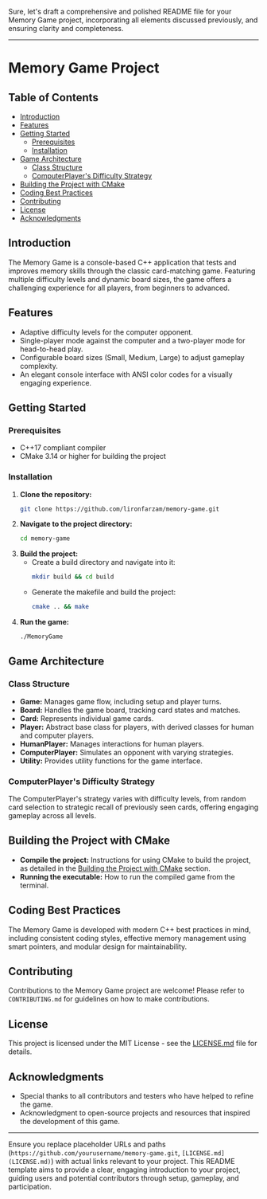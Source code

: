 Sure, let's draft a comprehensive and polished README file for your Memory Game project, incorporating all elements discussed previously, and ensuring clarity and completeness.

---

# Memory Game Project

## Table of Contents
- [Introduction](#introduction)
- [Features](#features)
- [Getting Started](#getting-started)
  - [Prerequisites](#prerequisites)
  - [Installation](#installation)
- [Game Architecture](#game-architecture)
  - [Class Structure](#class-structure)
  - [ComputerPlayer's Difficulty Strategy](#computerplayers-difficulty-strategy)
- [Building the Project with CMake](#building-the-project-with-cmake)
- [Coding Best Practices](#coding-best-practices)
- [Contributing](#contributing)
- [License](#license)
- [Acknowledgments](#acknowledgments)

## Introduction
The Memory Game is a console-based C++ application that tests and improves memory skills through the classic card-matching game. Featuring multiple difficulty levels and dynamic board sizes, the game offers a challenging experience for all players, from beginners to advanced.

## Features
- Adaptive difficulty levels for the computer opponent.
- Single-player mode against the computer and a two-player mode for head-to-head play.
- Configurable board sizes (Small, Medium, Large) to adjust gameplay complexity.
- An elegant console interface with ANSI color codes for a visually engaging experience.

## Getting Started

### Prerequisites
- C++17 compliant compiler
- CMake 3.14 or higher for building the project

### Installation
1. **Clone the repository:**
   ```sh
   git clone https://github.com/lironfarzam/memory-game.git
   ```
2. **Navigate to the project directory:**
   ```sh
   cd memory-game
   ```
3. **Build the project:**
   - Create a build directory and navigate into it:
     ```sh
     mkdir build && cd build
     ```
   - Generate the makefile and build the project:
     ```sh
     cmake .. && make
     ```
4. **Run the game:**
   ```sh
   ./MemoryGame
   ```

## Game Architecture

### Class Structure
- **Game:** Manages game flow, including setup and player turns.
- **Board:** Handles the game board, tracking card states and matches.
- **Card:** Represents individual game cards.
- **Player:** Abstract base class for players, with derived classes for human and computer players.
- **HumanPlayer:** Manages interactions for human players.
- **ComputerPlayer:** Simulates an opponent with varying strategies.
- **Utility:** Provides utility functions for the game interface.

### ComputerPlayer's Difficulty Strategy
The ComputerPlayer's strategy varies with difficulty levels, from random card selection to strategic recall of previously seen cards, offering engaging gameplay across all levels.

## Building the Project with CMake
- **Compile the project:** Instructions for using CMake to build the project, as detailed in the [Building the Project with CMake](#building-the-project-with-cmake) section.
- **Running the executable:** How to run the compiled game from the terminal.

## Coding Best Practices
The Memory Game is developed with modern C++ best practices in mind, including consistent coding styles, effective memory management using smart pointers, and modular design for maintainability.

## Contributing
Contributions to the Memory Game project are welcome! Please refer to `CONTRIBUTING.md` for guidelines on how to make contributions.

## License
This project is licensed under the MIT License - see the [LICENSE.md](LICENSE.md) file for details.

## Acknowledgments
- Special thanks to all contributors and testers who have helped to refine the game.
- Acknowledgment to open-source projects and resources that inspired the development of this game.

---

Ensure you replace placeholder URLs and paths (`https://github.com/yourusername/memory-game.git`, `[LICENSE.md](LICENSE.md)`) with actual links relevant to your project. This README template aims to provide a clear, engaging introduction to your project, guiding users and potential contributors through setup, gameplay, and participation.